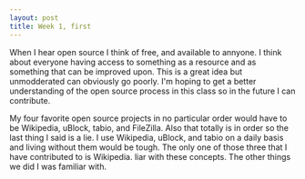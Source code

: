```yaml
---
layout: post
title: Week 1, first
---
```



When I hear open source I think of free, and available to annyone. I think about everyone having access to something as a resource and as something that can be improved upon. This is a great idea but unmodderated can obviously go poorly. I'm hoping to get a better understanding of the open source process in this class so in the future I can contribute. 

My four favorite open source projects in no particular order would have to be Wikipedia, uBlock, tabio, and FileZilla. Also that totally is in order so the last thing I said is a lie. I use Wikipedia, uBlock, and tabio on a daily basis and living without them would be tough. The only one of those three that I have contributed to is Wikipedia. liar with these concepts. The other things we did I was familiar with.


